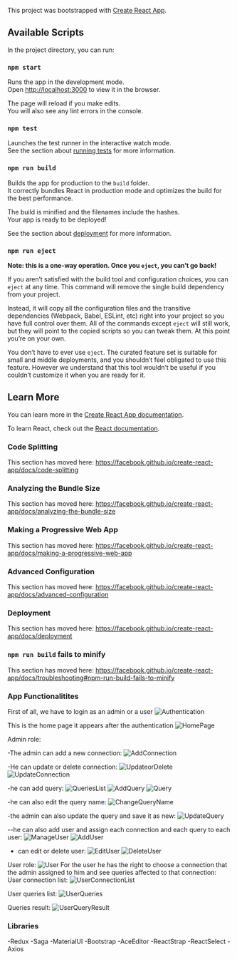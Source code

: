 This project was bootstrapped with [Create React App](https://github.com/facebook/create-react-app).

## Available Scripts

In the project directory, you can run:

### `npm start`

Runs the app in the development mode.<br>
Open [http://localhost:3000](http://localhost:3000) to view it in the browser.

The page will reload if you make edits.<br>
You will also see any lint errors in the console.

### `npm test`

Launches the test runner in the interactive watch mode.<br>
See the section about [running tests](https://facebook.github.io/create-react-app/docs/running-tests) for more information.

### `npm run build`

Builds the app for production to the `build` folder.<br>
It correctly bundles React in production mode and optimizes the build for the best performance.

The build is minified and the filenames include the hashes.<br>
Your app is ready to be deployed!

See the section about [deployment](https://facebook.github.io/create-react-app/docs/deployment) for more information.

### `npm run eject`

**Note: this is a one-way operation. Once you `eject`, you can’t go back!**

If you aren’t satisfied with the build tool and configuration choices, you can `eject` at any time. This command will remove the single build dependency from your project.

Instead, it will copy all the configuration files and the transitive dependencies (Webpack, Babel, ESLint, etc) right into your project so you have full control over them. All of the commands except `eject` will still work, but they will point to the copied scripts so you can tweak them. At this point you’re on your own.

You don’t have to ever use `eject`. The curated feature set is suitable for small and middle deployments, and you shouldn’t feel obligated to use this feature. However we understand that this tool wouldn’t be useful if you couldn’t customize it when you are ready for it.

## Learn More

You can learn more in the [Create React App documentation](https://facebook.github.io/create-react-app/docs/getting-started).

To learn React, check out the [React documentation](https://reactjs.org/).

### Code Splitting

This section has moved here: https://facebook.github.io/create-react-app/docs/code-splitting

### Analyzing the Bundle Size

This section has moved here: https://facebook.github.io/create-react-app/docs/analyzing-the-bundle-size

### Making a Progressive Web App

This section has moved here: https://facebook.github.io/create-react-app/docs/making-a-progressive-web-app

### Advanced Configuration

This section has moved here: https://facebook.github.io/create-react-app/docs/advanced-configuration

### Deployment

This section has moved here: https://facebook.github.io/create-react-app/docs/deployment

### `npm run build` fails to minify

This section has moved here: https://facebook.github.io/create-react-app/docs/troubleshooting#npm-run-build-fails-to-minify

### App Functionalitites

First of all, we have to login as an admin or a user
![Authentication](https://user-images.githubusercontent.com/45606275/64029338-481f5500-cb3c-11e9-906a-2b05a47aa0cb.PNG) 

This is the home page it appears after the authentication
![HomePage](https://user-images.githubusercontent.com/45606275/64029343-49508200-cb3c-11e9-9b24-9d69c3de61a6.PNG)

Admin role:

-The admin can add a new connection:
  ![AddConnection](https://user-images.githubusercontent.com/45606275/64029333-4786be80-cb3c-11e9-8e2f-79f00901ddd4.PNG)

-He can update or delete connection:
![UpdateorDelete ](https://user-images.githubusercontent.com/45606275/64029348-49e91880-cb3c-11e9-8441-85afe4ebbab1.PNG)
 ![UpdateConnection](https://user-images.githubusercontent.com/45606275/64029347-49e91880-cb3c-11e9-88d1-1767f6fe373a.PNG)
 
-he can add query:
![QueriesList](https://user-images.githubusercontent.com/45606275/64029345-49508200-cb3c-11e9-971a-1cec2684107a.PNG)
![AddQuery](https://user-images.githubusercontent.com/45606275/64029334-4786be80-cb3c-11e9-86f7-a8890c0f2873.PNG)
![Query](https://user-images.githubusercontent.com/45606275/64029346-49e91880-cb3c-11e9-9469-6ada3238de07.PNG)

-he can also edit the query name:
![ChangeQueryName](https://user-images.githubusercontent.com/45606275/64029339-481f5500-cb3c-11e9-9f4c-f39133cbab30.PNG)
 
-the admin can also update the query and save it as new:
![UpdateQuery](https://user-images.githubusercontent.com/45606275/64029349-49e91880-cb3c-11e9-9a87-d700a7f8c955.PNG)
 
--he can also add user and assign each connection and each query to each user: 
![ManageUser](https://user-images.githubusercontent.com/45606275/64029344-49508200-cb3c-11e9-822c-275e0f25daab.PNG)
![AddUser](https://user-images.githubusercontent.com/45606275/64029336-4786be80-cb3c-11e9-8582-ca8d75a24b81.PNG)

-	can edit or delete user:
![EditUser](https://user-images.githubusercontent.com/45606275/64029342-48b7eb80-cb3c-11e9-93e2-bf7ebeaebecd.PNG)
![DeleteUser](https://user-images.githubusercontent.com/45606275/64029341-48b7eb80-cb3c-11e9-8381-bab5164d9315.PNG)

User role:
 ![User](https://user-images.githubusercontent.com/45606275/64029350-4a81af00-cb3c-11e9-971f-9daa88e29082.PNG)
For the user he has the right to choose a connection that the admin assigned to him and see queries affected to that connection:
User connection list:
 ![UserConnectionList](https://user-images.githubusercontent.com/45606275/64029352-4a81af00-cb3c-11e9-820d-c89ef606d847.PNG)

User queries list:
 ![UserQueries](https://user-images.githubusercontent.com/45606275/64029353-4a81af00-cb3c-11e9-94ea-8e32e748cd5f.PNG)

Queries result:
![UserQueryResult](https://user-images.githubusercontent.com/45606275/64029355-4b1a4580-cb3c-11e9-8ccb-3cd4ec8fee45.PNG)
 
 ### Libraries
 
-Redux
-Saga
-MaterialUI
-Bootstrap
-AceEditor 
-ReactStrap
-ReactSelect
-Axios




